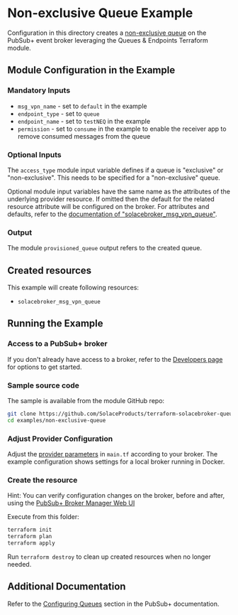 # Non-exclusive Queue Example

Configuration in this directory creates a [non-exclusive queue](https://docs.solace.com/Get-Started/message-exchange-patterns.htm#Point-to) on the PubSub+ event broker leveraging the Queues & Endpoints Terraform module.

## Module Configuration in the Example

### Mandatory Inputs

* `msg_vpn_name` - set to `default` in the example
* `endpoint_type` - set to `queue`
* `endpoint_name` - set to `testNEQ` in the example
* `permission` - set to `consume` in the example to enable the receiver app to remove consumed messages from the queue

### Optional Inputs

The `access_type` module input variable defines if a queue is "exclusive" or "non-exclusive". This needs to be specified for a "non-exclusive" queue.

Optional module input variables have the same name as the attributes of the underlying provider resource. If omitted then the default for the related resource attribute will be configured on the broker. For attributes and defaults, refer to the [documentation of "solacebroker_msg_vpn_queue"](https://registry.terraform.io/providers/solaceproducts/solacebrokerappliance/latest/docs/resources/msg_vpn_queue#optional).

### Output

The module `provisioned_queue` output refers to the created queue.

## Created resources

This example will create following resources:

* `solacebroker_msg_vpn_queue`

## Running the Example

### Access to a PubSub+ broker

If you don't already have access to a broker, refer to the [Developers page](https://www.solace.dev/) for options to get started.

### Sample source code

The sample is available from the module GitHub repo:

```bash
git clone https://github.com/SolaceProducts/terraform-solacebroker-queue-endpoint.git
cd examples/non-exclusive-queue
```

### Adjust Provider Configuration

Adjust the [provider parameters](https://registry.terraform.io/providers/solaceproducts/solacebrokerappliance/latest/docs#schema) in `main.tf` according to your broker. The example configuration shows settings for a local broker running in Docker.

### Create the resource

Hint: You can verify configuration changes on the broker, before and after, using the [PubSub+ Broker Manager Web UI](https://docs.solace.com/Admin/Broker-Manager/PubSub-Manager-Overview.htm)

Execute from this folder:

```bash
terraform init
terraform plan
terraform apply
```

Run `terraform destroy` to clean up created resources when no longer needed.

## Additional Documentation

Refer to the [Configuring Queues](https://docs.solace.com/Messaging/Guaranteed-Msg/Configuring-Queues.htm#Configuring_Queues) section in the PubSub+ documentation.

